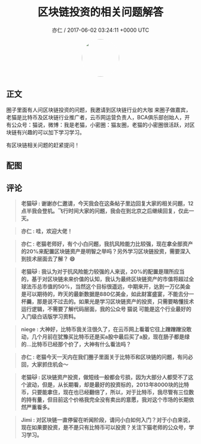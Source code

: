 <h1 align="center">区块链投资的相关问题解答</h1>
<p align="center">
    <a>亦仁 / 2017-06-02 03:24:11 &#43;0000 UTC</a>
</p>

<div align="center">
    <img src="https://images.zsxq.com/Fn3NQqCN8nuGF86yZPXSbEsl0mb3?e=1590940799&amp;token=kIxbL07-8jAj8w1n4s9zv64FuZZNEATmlU_Vm6zD:pfbNc8W3hS0oYG_hyXXh_rHMHuc=" width="100" height="100" style="border:1px solid;border-radius:50%; color:#ffffff"/>
</div>

## 正文

<div>
圈子里面有人问区块链投资的问题，我邀请到区块链行业的大咖 来圈子做嘉宾，老猫是比特币及区块链行业推广者，云币网运营负责人，BCA俱乐部创始人，开有公众号：猫说，微博：我是老猫，小密圈：猫友圈，老猫的小密圈很活跃，对区块链有兴趣的可以加下学习学习。 

有区块链相关问题的赶紧提问！
</div>

## 配图
<div class="image" align="center">

</div>

## 评论

<div align="left">
<div>

<blockquote >
<span> <strong>老猫🐱 : 谢谢亦仁邀请，今天我会在这条帖子里边回复大家的相关问题，12点半我会登机。飞行时间大家的问题，我会在到北京之后继续回复，仅此一天。 </strong></span>
</blockquote>

<blockquote >
<span> <strong>亦仁 : 哇，欢迎大佬！ </strong></span>
</blockquote>

<blockquote >
<span> <strong>亦仁 : 老猫老师好，有个小白问题，我抗风险能力比较强，现在拿全部资产的20%来配置区块链资产是明智之举吗？另外学习区块链投资，需要深入到技术层面去了解？ 😄 </strong></span>
</blockquote>

<blockquote >
<span> <strong>老猫🐱 : 我认为对于抗风险能力较强的人来说，20%的配置是理所应当的，基于对区块链未来价值的认知，我认为最终区块链资产的市值将超过全球法币总市值的50%，当然这个目标很遥远，中期来开，达到一万亿美金是可以期待的，昨天的最新数据是880亿美金，如此财富盛宴，不能去分一杯羹，那是说不过去的。如果光是学习区块链资产的投资，只需要略懂技术运行逻辑，不需要了解代码层面，我的公众号 猫说 可能是这个行业最好的入门级白话版学习资料。 </strong></span>
</blockquote>

<blockquote >
<span> <strong>niege : 大神好，比特币我关注很久了，在云币网上看着它往上蹭蹭蹭没敢动，几个月前在犹豫买比特币还是买a股中最后买了a股，现在肠子都是绿的...比特币已经那个价了，大神有什么看法吗？ </strong></span>
</blockquote>

<blockquote >
<span> <strong>亦仁 : 老猫今天一天内在我们圈子里面关于比特币和区块链的问题，有问必回，大家抓住机会～ </strong></span>
</blockquote>

<blockquote >
<span> <strong>老猫🐱 : 区块链资产投资，做短线一般都会亏损，因为大部分人都受不了这个波动，但是，从长期看，却是最好的投资标的，2013年8000块的比特币，只要能拿住，现在也已经翻倍了，所以，对于比特币，我尽管有三位数的持有量，但目前这个价格我完全没有卖出的意愿，我对这个市场的长期依然严重看多。 </strong></span>
</blockquote>

<blockquote >
<span> <strong>Jimi : 对区块链一直停留在听闻阶段，请问小白如何入门？对于小白来说，现在如果要投资，是不是只有比特币可以投资？关注下猫老师的公众号，学习学习。 </strong></span>
</blockquote>

</div>
</div>